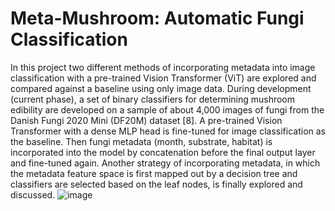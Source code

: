 # Meta-Mushroom: Automatic Fungi Classification

In this project two different methods of incorporating metadata into image classification with a pre-trained Vision Transformer (ViT) are explored and compared against a baseline using only image data. During development (current phase), a set of binary classifiers for determining mushroom edibility are developed on a sample of about 4,000 images of fungi from the Danish Fungi 2020 Mini (DF20M) dataset [8]. A pre-trained Vision Transformer with a dense MLP head is fine-tuned for image classification as the baseline. Then fungi metadata (month, substrate, habitat) is incorporated into the model by concatenation before the final output layer and fine-tuned again. Another strategy of incorporating metadata, in which the metadata feature space is first mapped out by a decision tree and classifiers are selected based on the leaf nodes, is finally explored and discussed. ![image](https://user-images.githubusercontent.com/96435235/207924099-2c4c463a-c5e4-427f-8f72-1bc22c04e8d1.png)
